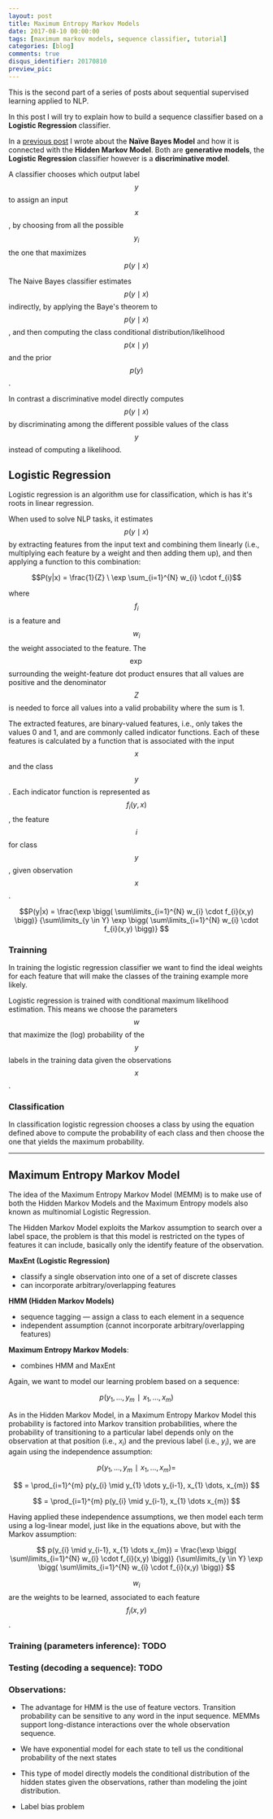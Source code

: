 ```yaml
---
layout: post
title: Maximum Entropy Markov Models
date: 2017-08-10 00:00:00
tags: [maximum markov models, sequence classifier, tutorial]
categories: [blog]
comments: true
disqus_identifier: 20170810
preview_pic:
---
```


This is the second part of a series of posts about sequential supervised learning applied to NLP.

In this post I will try to explain how to build a sequence classifier based on a __Logistic Regression__ classifier.

In a [previous post](../../09/Sequential_Supervised_Learning_part_I/) I wrote about the __Naïve Bayes Model__ and how it is connected with the __Hidden Markov Model__. Both are __generative models__, the __Logistic Regression__ classifier however is a __discriminative model__.

A classifier chooses which output label $$y$$ to assign an input $$x$$, by choosing from all the possible $$y_{i}$$ the one that maximizes $$p(y \mid x)$$

The Naive Bayes classifier estimates $$p(y \mid x)$$ indirectly, by applying the Baye's theorem to $$p(y \mid x)$$, and then computing the class conditional distribution/likelihood $$p(x \mid y)$$ and the prior $$p(y)$$.

In contrast a discriminative model directly computes $$p(y \mid x)$$ by discriminating among the different possible values of the class $$y$$ instead of computing a likelihood.

## __Logistic Regression__

Logistic regression is an algorithm use for classification, which is has it's roots in linear regression.

When used to solve NLP tasks, it estimates $$p( y\mid x)$$ by extracting features from the input text and combining them linearly (i.e., multiplying each feature by a weight and then adding them up), and then applying a function to this combination:

$$P(y|x) = \frac{1}{Z} \ \exp \sum_{i=1}^{N} w_{i} \cdot f_{i}$$

where $$f_{i}$$ is a feature and $$w_{i}$$ the weight associated to the feature. The $$\exp$$ surrounding the weight-feature dot product ensures that all values are positive and the denominator $$Z$$ is needed to force all values into a valid probability where the sum is 1.

The extracted features, are binary-valued features, i.e., only takes the values 0 and 1, and are commonly called indicator functions. Each of these features is calculated by a function that is associated with the input $$x$$ and the class $$y$$. Each indicator function is represented as $$f_{i}(y,x)$$, the feature $$i$$ for class $$y$$, given observation $$x$$.

$$P(y|x) = \frac{\exp \bigg( \sum\limits_{i=1}^{N} w_{i} \cdot f_{i}(x,y) \bigg)} {\sum\limits_{y \in Y} \exp \bigg( \sum\limits_{i=1}^{N} w_{i} \cdot f_{i}(x,y) \bigg)}  $$


### __Trainning__

In training the logistic regression classifier we want to find the ideal weights for each feature that will make the classes of the training example more likely.

Logistic regression is trained with conditional maximum likelihood estimation. This means we choose the parameters $$w$$ that maximize the (log) probability of the $$y$$ labels in the training data given the observations $$x$$.


### __Classification__

In classification logistic regression chooses a class by using the equation defined above to compute the probability of each class and then choose the one that yields the maximum probability.


<!--
#### Multinomial Logistic Regression

Multinomial Logistic Regression, also known as Maximum Entropy, specially in the NLP community is the Logistic regressions extended to a multi-class scenario.

__TODO__: same equations as above but for a for multi-class scenario

https://www.quora.com/What-is-the-relationship-between-Log-Linear-model-MaxEnt-model-and-Logistic-Regression
-->

---

## __Maximum Entropy Markov Model__

The idea of the Maximum Entropy Markov Model (MEMM) is to make use of both the Hidden Markov Models and the Maximum Entropy models also known as multinomial Logistic Regression.

The Hidden Markov Model exploits the Markov assumption to search over a label space, the problem is that this model is restricted on the types of features it can include, basically only the identify feature of the observation.

__MaxEnt (Logistic Regression)__
* classify a single observation into one of a set of discrete classes
* can incorporate arbitrary/overlapping features

__HMM (Hidden Markov Models)__
* sequence tagging — assign a class to each element in a sequence
* independent assumption (cannot incorporate arbitrary/overlapping features)

__Maximum Entropy Markov Models__:
* combines HMM and MaxEnt

Again, we  want to model our learning problem based on a sequence:

$$p(y_{1},\dots,y_{m}∣x_{1},\dots,x_{m}) $$

As in the Hidden Markov Model, in a Maximum Entropy Markov Model this probability is factored into Markov transition probabilities, where the probability of transitioning to a particular label depends only on the observation at that position (i.e., $x_{i}$) and the previous label (i.e., $y_{i}$), we are again using the independence assumption:

$$p(y_{1},\dots,y_{m}∣x_{1},\dots,x_{m}) = $$

$$ = \prod_{i=1}^{m} p(y_{i} \mid y_{1} \dots y_{i-1}, x_{1} \dots, x_{m}) $$

$$ = \prod_{i=1}^{m} p(y_{i} \mid y_{i-1}, x_{1} \dots x_{m}) $$

Having applied these independence assumptions, we then model each term using a log-linear model, just like in the equations above, but with the Markov assumption:

$$ p(y_{i} \mid y_{i-1}, x_{1} \dots x_{m}) = \frac{\exp \bigg( \sum\limits_{i=1}^{N} w_{i} \cdot f_{i}(x,y) \bigg)} {\sum\limits_{y \in Y} \exp \bigg( \sum\limits_{i=1}^{N} w_{i} \cdot f_{i}(x,y) \bigg)}  $$

$$w_{i}$$ are the weights to be learned, associated to each feature $$f_{i}(x,y)$$.

<!--
http://www.mit.edu/~6.863/spring2011/jmnew/6.pdf

http://www.cs.columbia.edu/~smaskey/CS6998-0412/slides/week13_statnlp_web.pdf
https://www.youtube.com/watch?v=Qn4vZvOEqB0
http://www.win-vector.com/dfiles/LogisticRegressionMaxEnt.pdf
http://www.ai.mit.edu/courses/6.891-nlp/READINGS/maxent.pdf
-->

### Training (parameters inference): __TODO__

### Testing (decoding a sequence): __TODO__

<!-- greedy inference vs. Viterbi -->



### Observations:

* The advantage for HMM is the use of feature vectors. Transition probability can be sensitive to any word in the input sequence. MEMMs support long-distance interactions over the whole observation sequence.

* We have exponential model for each state to tell us the conditional probability of the next states

* This type of model directly models the conditional distribution of the hidden states given the observations, rather than modeling the joint distribution.

* Label bias problem
